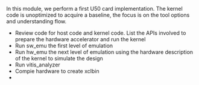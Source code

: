 In this module, we perform a first U50 card implementation.  The kernel code is unoptimized to acquire a baseline, the focus is on the tool options and understanding flow.
* Review code for host code and kernel code.  List the APIs involved to prepare the hardware accelerator and run the kernel
* Run sw_emu the first level of emulation
* Run hw_emu the next level of emulation using the hardware description of the kernel to simulate the design
* Run vitis_analyzer
* Compie hardware to create xclbin
*
